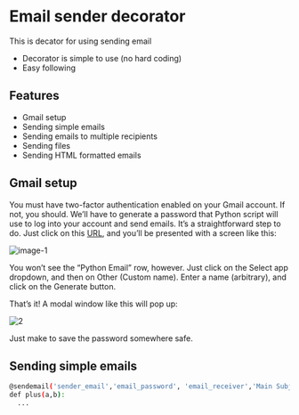 # Email sender decorator

This is decator for using sending email 

- Decorator is simple to use (no hard coding)
- Easy following

## Features

- Gmail setup 
- Sending simple emails
- Sending emails to multiple recipients
- Sending files
- Sending HTML formatted emails 

## Gmail setup

 You must have two-factor authentication enabled on your Gmail account. If not, you should. We’ll have to generate a password 
 that Python script will use to log into your account and send emails.
It’s a straightforward step to do. Just click on this [URL](https://myaccount.google.com/apppasswords/), and you’ll be presented with a screen like this:

![image-1](https://user-images.githubusercontent.com/93898481/205278062-37ebd202-cec7-4c13-b2bc-392c4cb95b70.png)

You won’t see the “Python Email” row, however. Just click on the Select app dropdown, and then on Other (Custom name). Enter a name (arbitrary), and click on the Generate button.

That’s it! A modal window like this will pop up:


![2](https://user-images.githubusercontent.com/93898481/205279194-80171727-9217-4619-8adf-baf7d3db3540.jpg)

Just make to save the password somewhere safe.

## Sending simple emails

```sh
@sendemail('sender_email','email_password', 'email_receiver','Main Subject', 'This is test')
def plus(a,b):
  ...
```
